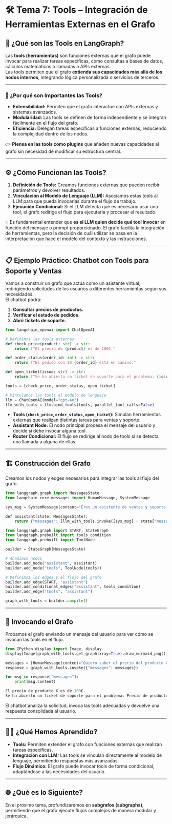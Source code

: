# 🛠️ Tema 7: Tools – Integración de Herramientas Externas en el Grafo  

## 🚀 ¿Qué son las Tools en LangGraph?  

Las **tools (herramientas)** son funciones externas que el grafo puede invocar para realizar tareas específicas, como consultas a bases de datos, cálculos matemáticos o llamadas a APIs externas.  
Las tools permiten que el grafo **extienda sus capacidades más allá de los nodos internos**, integrando lógica personalizada o servicios de terceros.  

---

### 🧠 ¿Por qué son Importantes las Tools?  

- **Extensibilidad:** Permiten que el grafo interactúe con APIs externas y sistemas avanzados.  
- **Modularidad:** Las tools se definen de forma independiente y se integran fácilmente en el flujo del grafo.  
- **Eficiencia:** Delegan tareas específicas a funciones externas, reduciendo la complejidad dentro de los nodos.  

👉 **Piensa en las tools como plugins** que añaden nuevas capacidades al grafo sin necesidad de modificar su estructura central.  

---

## ⚙️ ¿Cómo Funcionan las Tools?  

1. **Definición de Tools:** Creamos funciones externas que pueden recibir parámetros y devolver resultados.  
2. **Vinculación al Modelo de Lenguaje (LLM):** Asociamos estas tools al LLM para que pueda invocarlas durante el flujo de trabajo.  
3. **Ejecución Condicional:** Si el LLM detecta que es necesario usar una tool, el grafo redirige el flujo para ejecutarla y procesar el resultado.  

💡 Es fundamental entender que **es el LLM quien decide qué tool invocar** en función del mensaje o prompt proporcionado. El grafo facilita la integración de herramientas, pero la decisión de cuál utilizar se basa en la interpretación que hace el modelo del contexto y las instrucciones.  


---

## 📋 Ejemplo Práctico: Chatbot con Tools para Soporte y Ventas  

Vamos a construir un grafo que actúa como un asistente virtual, redirigiendo solicitudes de los usuarios a diferentes herramientas según sus necesidades.  
El chatbot podrá:  
1. **Consultar precios de productos.**  
2. **Verificar el estado de pedidos.**  
3. **Abrir tickets de soporte.**  

```python
from langchain_openai import ChatOpenAI

# Definimos las tools externas
def check_price(product: str) -> str:
    return f"El precio de {product} es de 100€."

def order_status(order_id: int) -> str:
    return f"El pedido con ID {order_id} está en camino."

def open_ticket(issue: str) -> str:
    return f"Se ha abierto un ticket de soporte para el problema: {issue}."

tools = [check_price, order_status, open_ticket]

# Vinculamos las tools al modelo de lenguaje
llm = ChatOpenAI(model="gpt-4o")
llm_with_tools = llm.bind_tools(tools, parallel_tool_calls=False)
```

- **Tools (`check_price`, `order_status`, `open_ticket`):** Simulan herramientas externas que realizan distintas tareas para ventas y soporte.  
- **Assistant Node:** El nodo principal procesa el mensaje del usuario y decide si debe invocar alguna tool.  
- **Router Condicional:** El flujo se redirige al nodo de tools si se detecta una llamada a alguna de ellas.  

---

## 🏗️ Construcción del Grafo  

Creamos los nodos y edges necesarios para integrar las tools al flujo del grafo.  
 
```python
from langgraph.graph import MessagesState
from langchain_core.messages import HumanMessage, SystemMessage

sys_msg = SystemMessage(content="Eres un asistente de ventas y soporte. Responde usando las herramientas disponibles.")

def assistant(state: MessagesState):
    return {"messages": [llm_with_tools.invoke([sys_msg] + state["messages"])]}

from langgraph.graph import START, StateGraph
from langgraph.prebuilt import tools_condition
from langgraph.prebuilt import ToolNode

builder = StateGraph(MessagesState)

# Añadimos nodos
builder.add_node("assistant", assistant)
builder.add_node("tools", ToolNode(tools))

# Definimos los edges y el flujo del grafo
builder.add_edge(START, "assistant")
builder.add_conditional_edges("assistant", tools_condition)
builder.add_edge("tools", "assistant")

graph_with_tools = builder.compile()
```

---

## 🚀 Invocando el Grafo  

Probamos el grafo enviando un mensaje del usuario para ver cómo se invocan las tools en el flujo.  

```python
from IPython.display import Image, display
display(Image(graph_with_tools.get_graph(xray=True).draw_mermaid_png()))

messages = [HumanMessage(content="Quiero saber el precio del producto X y abrir un ticket de soporte.")]
response = graph_with_tools.invoke({"messages": messages})

for msg in response["messages"]:
    print(msg.content)
```

```python
El precio de producto X es de 100€.
Se ha abierto un ticket de soporte para el problema: Precio de producto X.
```

El chatbot analiza la solicitud, invoca las tools adecuadas y devuelve una respuesta consolidada al usuario.  

---

## 🧑‍🏫 ¿Qué Hemos Aprendido?  

- **Tools:** Permiten extender el grafo con funciones externas que realizan tareas específicas.  
- **Integración con LLM:** Las tools se vinculan directamente al modelo de lenguaje, permitiendo respuestas más avanzadas.  
- **Flujo Dinámico:** El grafo puede invocar tools de forma condicional, adaptándose a las necesidades del usuario.  

---

## 🌐 ¿Qué es lo Siguiente?  

En el próximo tema, profundizaremos en **subgrafos (subgraphs)**, permitiendo que el grafo ejecute flujos complejos de manera modular y jerárquica.  

